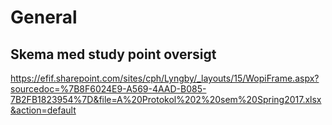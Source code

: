 # General

## Skema med study point oversigt
https://efif.sharepoint.com/sites/cph/Lyngby/_layouts/15/WopiFrame.aspx?sourcedoc=%7B8F6024E9-A569-4AAD-B085-7B2FB1823954%7D&file=A%20Protokol%202%20sem%20Spring2017.xlsx&action=default



